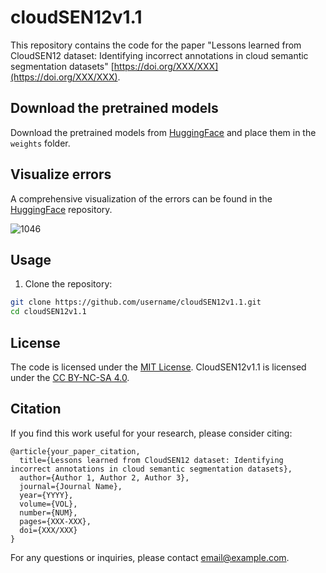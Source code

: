 # cloudSEN12v1.1

This repository contains the code for the paper "Lessons learned from CloudSEN12 dataset: Identifying incorrect annotations in cloud semantic segmentation datasets" [https://doi.org/XXX/XXX](https://doi.org/XXX/XXX).

## Download the pretrained models

Download the pretrained models from [HuggingFace](https://huggingface.co/csaybar/cloudSEN12v1.1) and place them in the `weights` folder.

## Visualize errors

A comprehensive visualization of the errors can be found in the [HuggingFace](https://huggingface.co/csaybar/cloudSEN12v1.1) repository.

![1046](https://github.com/cloudsen12/cloudSEN12v1.1/assets/16768318/162e11a9-041f-4769-99a2-d57422a27f9e)


## Usage

1. Clone the repository:

```bash
git clone https://github.com/username/cloudSEN12v1.1.git
cd cloudSEN12v1.1
```

## License

The code is licensed under the [MIT License](LICENSE). CloudSEN12v1.1 is licensed under the [CC BY-NC-SA 4.0](https://creativecommons.org/licenses/by-nc-sa/4.0/).

## Citation

If you find this work useful for your research, please consider citing:

```
@article{your_paper_citation,
  title={Lessons learned from CloudSEN12 dataset: Identifying incorrect annotations in cloud semantic segmentation datasets},
  author={Author 1, Author 2, Author 3},
  journal={Journal Name},
  year={YYYY},
  volume={VOL},
  number={NUM},
  pages={XXX-XXX},
  doi={XXX/XXX}
}
```

For any questions or inquiries, please contact [email@example.com](mailto:email@example.com).
